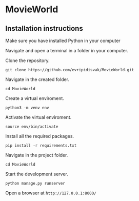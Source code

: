 # MovieWorld
## Installation instructions

Make sure you have installed Python in your computer

Navigate and open a terminal in a folder in your computer.

Clone the repository.
```
git clone https://github.com/evripidisvak/MovieWorld.git
```

Navigate in the created folder.
```
cd MovieWorld
```

Create a virtual enviroment.
```
python3 -m venv env
```

Activate the virtual enviroment.
```
source env/bin/activate
```
Install all the required packages.
```
pip install -r requirements.txt
```

Navigate in the project folder.
```
cd MovieWorld
```

Start the development server.
```
python manage.py runserver
```

Open a browser at ```http://127.0.0.1:8000/```
